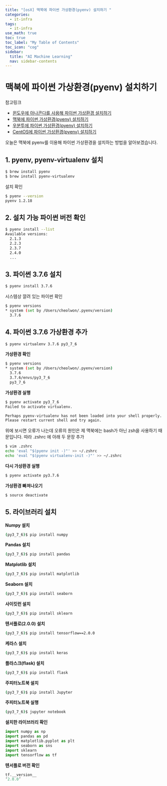 ```yaml
---
title: "[osX] 맥북에 파이썬 가상환경(pyenv) 설치하기 " 
categories:
  - it-infra
tags:
  - it-infra
use_math: true
toc: true
toc_label: "My Table of Contents"
toc_icon: "cog"
sidebar:
  title: "AI Machine Learning"
  nav: sidebar-contents
---
```


# 맥북에 파이썬 가상환경(pyenv) 설치하기

참고링크

* [윈도우에 아나콘다를 사용해 파이썬 가상환경 설치하기](https://losskatsu.github.io/programming/py-conda/)
* [맥북에 파이썬 가상환경(pyenv) 설치하기](https://losskatsu.github.io/it-infra/pyenv-osx/)
* [우분투에 파이썬 가상환경(pyenv) 설치하기](https://losskatsu.github.io/programming/pyenv/)
* [CentOS에 파이썬 가상환경(pyenv) 설치하기](https://losskatsu.github.io/it-infra/pyenv-centos6/)

오늘은 맥북에 pyenv를 이용해 파이썬 가상환경을 설치하는 방법을 알아보겠습니다. 

## 1. pyenv, pyenv-virtualenv 설치

```bash
$ brew install pyenv
$ brew install pyenv-virtualenv
```

설치 확인

```bash
$ pyenv --version
pyenv 1.2.18
```

## 2. 설치 가능 파이썬 버전 확인

```bash
$ pyenv install --list
Available versions:
  2.1.3
  2.2.3
  2.3.7
  2.4.0
  ...
```

## 3. 파이썬 3.7.6 설치

```bash
$ pyenv install 3.7.6
```

시스템상 깔려 있는 파이썬 확인

```bash
$ pyenv versions
* system (set by /Users/cheolwon/.pyenv/version)
  3.7.6
```

## 4. 파이썬 3.7.6 가상환경 추가
```bash
$ pyenv virtualenv 3.7.6 py3_7_6
```

**가상환경 확인**

```bash
$ pyenv versions
* system (set by /Users/cheolwon/.pyenv/version)
  3.7.6
  3.7.6/envs/py3_7_6
  py3_7_6
```

**가상환경 실행**

```bash
$ pyenv activate py3_7_6
Failed to activate virtualenv.

Perhaps pyenv-virtualenv has not been loaded into your shell properly.
Please restart current shell and try again.
```

위에 보시면 오류가 나는데 오류의 원인은 제 맥북에는 bash가 아닌 zsh을 사용하기 때문입니다. 
따라 .zshrc 에 아래 두 문장 추가

```bash
$ vim .zshrc 
echo 'eval "$(pyenv init -)"' >> ~/.zshrc
echo 'eval "$(pyenv virtualenv-init -)"' >> ~/.zshrc
```

**다시 가상환경 실행**

```bash
$ pyenv activate py3.7.6
```
**가상환경 빠져나오기**
```bash
$ source deactivate
```

## 5. 라이브러리 설치 

**Numpy 설치**
```bash
(py3_7_6)$ pip install numpy
```

**Pandas 설치**
```bash
(py3_7_6)$ pip install pandas
```

**Matplotlib 설치**
```bash
(py3_7_6)$ pip install matplotlib
```

**Seaborn 설치**
```bash
(py3_7_6)$ pip install seaborn
```

**사이킷런 설치**
```bash
(py3_7_6)$ pip install sklearn
```

**텐서플로(2.0.0) 설치**
```bash
(py3_7_6)$ pip install tensorflow==2.0.0
```

**케라스 설치**
```bash
(py3_7_6)$ pip install keras
```

**플라스크(flask) 설치**
```bash
(py3_7_6)$ pip install flask
```
**주피터노트북 설치**
```bash
(py3_7_6)$ pip install Jupyter
```
**주피터노트북 실행**
```bash
(py3_7_6)$ jupyter notebook
```

**설치한 라이브러리 확인**
```python
import numpy as np
import pandas as pd
import matplotlib.pyplot as plt
import seaborn as sns
import sklearn
import tensorflow as tf
```

**텐서플로 버전 확인**
```python
tf.__version__
‘2.0.0’
```

